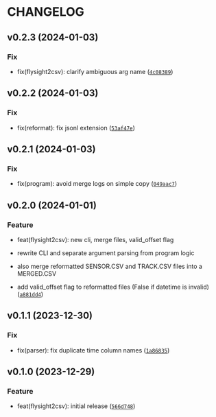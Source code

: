 # CHANGELOG 

## v0.2.3 (2024-01-03)

### Fix

* fix(flysight2csv): clarify ambiguous arg name ([`4c08389`](https://github.com/yoleg/flysight2csv/commit/4c083898d51463340c7f717ba92ea8734aa9f562))

## v0.2.2 (2024-01-03)

### Fix

* fix(reformat): fix jsonl extension ([`53af47e`](https://github.com/yoleg/flysight2csv/commit/53af47e4e852e50a3281765e34f0ce19da2d9cbe))

## v0.2.1 (2024-01-03)

### Fix

* fix(program): avoid merge logs on simple copy ([`049aac7`](https://github.com/yoleg/flysight2csv/commit/049aac750be99d402589bc1f7001eaa441001fe2))

## v0.2.0 (2024-01-01)

### Feature

* feat(flysight2csv): new cli, merge files, valid_offset flag

* rewrite CLI and separate argument parsing from program logic
* also merge reformatted SENSOR.CSV and TRACK.CSV files into a MERGED.CSV
* add valid_offset flag to reformatted files (False if datetime is invalid) ([`a881dd4`](https://github.com/yoleg/flysight2csv/commit/a881dd4eb7ca02a491d266d5b5bd2745fa9b3f58))

## v0.1.1 (2023-12-30)

### Fix

* fix(parser): fix duplicate time column names ([`1a86835`](https://github.com/yoleg/flysight2csv/commit/1a86835b108ae754d065d1757b184c1735a698ba))

## v0.1.0 (2023-12-29)

### Feature

* feat(flysight2csv): initial release ([`566d748`](https://github.com/yoleg/flysight2csv/commit/566d7487b1873485ea43a71a34fe40e10040b4f4))

